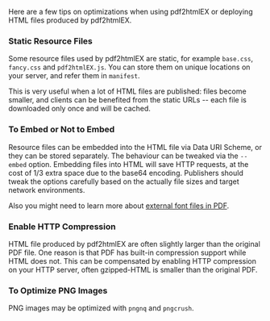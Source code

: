 Here are a few tips on optimizations when using pdf2htmlEX or deploying HTML files produced by pdf2htmlEX.

### Static Resource Files

Some resource files used by pdf2htmlEX are static, for example `base.css`, `fancy.css` and `pdf2htmlEX.js`. You can store them on unique locations on your server, and refer them in `manifest`.

This is very useful when a lot of HTML files are published: files become smaller, and clients can be benefited from the static URLs -- each file is downloaded only once and will be cached. 

### To Embed or Not to Embed

Resource files can be embedded into the HTML file via Data URI Scheme, or they can be stored separately. The behaviour can be tweaked via the `--embed` option. Embedding files into HTML will save HTTP requests, at the cost of 1/3 extra space due to the base64 encoding. Publishers should tweak the options carefully based on the actually file sizes and target network environments.

Also you might need to learn more about [external font files in PDF](https://github.com/coolwanglu/pdf2htmlEX/wiki/Font-Files#external-fonts).

### Enable HTTP Compression

HTML file produced by pdf2htmlEX are often slightly larger than the original PDF file. One reason is that PDF has built-in compression support while HTML does not. This can be compensated by enabling HTTP compression on your HTTP server, often gzipped-HTML is smaller than the original PDF.

###  To Optimize PNG Images

PNG images may be optimized with `pngnq` and `pngcrush`.